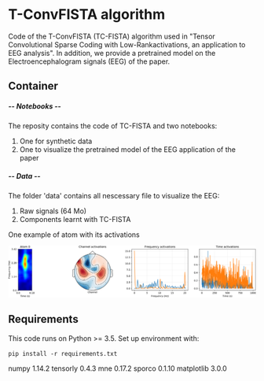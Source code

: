 # T-ConvFISTA algorithm

Code of the T-ConvFISTA (TC-FISTA) algorithm used in "Tensor Convolutional Sparse Coding with Low-Rankactivations, an application to EEG analysis". In addition, we provide a pretrained model on the Electroencephalogram signals (EEG) of the paper.

## Container

##### -- Notebooks --
The reposity contains the code of TC-FISTA and two notebooks:

1) One for synthetic data
2) One to visualize the pretrained model of the EEG application of the paper

##### -- Data --
The folder 'data' contains all nescessary file to visualize the EEG:
1) Raw signals (64 Mo)
2) Components learnt with TC-FISTA

One example of atom with its activations

<img src="./outputs_eeg/atom_active_0_.png" alt="drawing" width="1000"/>

## Requirements

This code runs on Python >= 3.5. Set up environment with:
```
pip install -r requirements.txt
```

numpy 1.14.2
tensorly 0.4.3
mne 0.17.2
sporco 0.1.10
matplotlib 3.0.0
